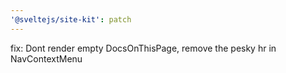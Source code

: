 ```yaml
---
'@sveltejs/site-kit': patch
---
```


fix: Dont render empty DocsOnThisPage, remove the pesky hr in NavContextMenu
